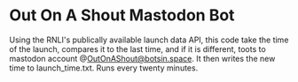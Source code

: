 # Out On A Shout Mastodon Bot

Using the RNLI's publically available launch data API, this code take the time of the launch, compares it to the last time, and if it is different, toots to mastodon account @OutOnAShout@botsin.space.
It then writes the new time to launch_time.txt. Runs every twenty minutes.
